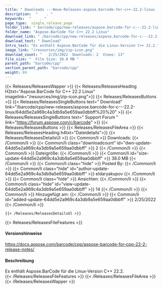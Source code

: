 ```yaml
---
title: " Downloads ---Neue-Releases-aspose.barcode-for-c++-22.2-linux . "
description:  "    . " 
keywords:  "    . " 
page_type:  single_release_page
folder_link: " barcode/cpp/new-releases/aspose.barcode-for-c---22.2-linux/"
folder_name: "Aspose.BarCode für C++ 22.2 Linux"
download_link: " /barcode/cpp/new-releases/aspose.barcode-for-c---22.2-linux/64dd5e2a969c4a3db9a5e659aa0dbbff"
download_text: " Download"
Intro_text: "Es enthält Aspose.BarCode für die Linux-Version C++ 22.2."
image_link: "/resources/img/zip-icon.png"
download_count: "   2/25/2022  Downloads: 2  Views: 13"
file_size: "  File Size: 38.0 MB "
parent_path: "barcode/cpp"
section_parent_path: "barcode/cpp"
weight: 69
---
```


{{< Releases/ReleasesWapper >}}
  {{< Releases/ReleasesHeading H2txt="Aspose.BarCode für C++ 22.2 Linux" imagelink="/resources/img/zip-icon.png">}}
  {{< Releases/ReleasesButtons >}}
    {{< Releases/ReleasesSingleButtons text=" Download" link="/barcode/cpp/new-releases/aspose.barcode-for-c---22.2-linux/64dd5e2a969c4a3db9a5e659aa0dbbff%20%20" >}}
    {{< Releases/ReleasesSingleButtons text=" Support Forum " link="https://forum.aspose.com/c/barcode" >}}
  {{< Releases/ReleasesButtons >}}
  {{< Releases/ReleasesFileArea >}}
    {{< Releases/ReleasesHeading h4txt="Dateidetails">}}
    {{< Releases/ReleasesDetailsUl >}}
            {{< Common/li >}} Downloads: {{< /Common/li >}}
      {{< Common/li class="downloadcount" id="dwn-update-64dd5e2a969c4a3db9a5e659aa0dbbff" >}} 2 {{< /Common/li >}}
      {{< Common/li >}} Dateigröße: {{< /Common/li >}}
      {{< Common/li id="size-update-64dd5e2a969c4a3db9a5e659aa0dbbff" >}} 38.0 MB {{< /Common/li >}} 
      {{< Common/li  class="hide" >}} Posted By: {{< /Common/li >}} 
      {{< Common/li class="hide" id="author-update-64dd5e2a969c4a3db9a5e659aa0dbbff" >}} eldaryakupov {{< /Common/li >}}
      {{< Common/li class="hide" >}} Ansichten: {{< /Common/li >}}
      {{< Common/li class="hide" id="view-update-64dd5e2a969c4a3db9a5e659aa0dbbff" >}} 14 {{< /Common/li >}}
      {{< Common/li >}} Hinzugefügt am: {{< /Common/li >}}
      {{< Common/li id="added-update-64dd5e2a969c4a3db9a5e659aa0dbbff" >}} 2/25/2022 {{< /Common/li >}} 

    {{< /Releases/ReleasesDetailsUl >}}

  {{< Releases/ReleasesFileFeatures >}}
      <h4>Versionshinweise</h4><div> <a href="https://docs.aspose.com/barcode/cpp/aspose-barcode-for-cpp-22-2-release-notes/">https://docs.aspose.com/barcode/cpp/aspose-barcode-for-cpp-22-2-release-notes/</a></div><h4> Beschreibung</h4><div class="HTMLDescription"> Es enthält Aspose.BarCode für die Linux-Version C++ 22.2.</div>
  {{< /Releases/ReleasesFileFeatures >}}
 {{< /Releases/ReleasesFileArea >}}
{{< /Releases/ReleasesWapper >}}




